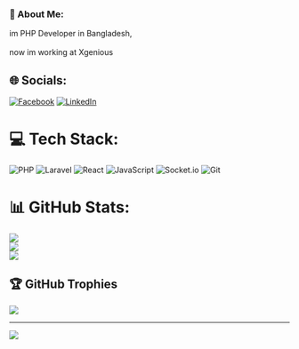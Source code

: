 ### 💫 About Me:
im PHP Developer in Bangladesh,<br> <br>now im working at Xgenious<br>


## 🌐 Socials:
[![Facebook](https://img.shields.io/badge/Facebook-%231877F2.svg?logo=Facebook&logoColor=white)](https://facebook.com/meshuk2222) [![LinkedIn](https://img.shields.io/badge/LinkedIn-%230077B5.svg?logo=linkedin&logoColor=white)](https://linkedin.com/in/noman222) 

# 💻 Tech Stack:
![PHP](https://img.shields.io/badge/php-%23777BB4.svg?style=for-the-badge&logo=php&logoColor=white) ![Laravel](https://img.shields.io/badge/laravel-%23FF2D20.svg?style=for-the-badge&logo=laravel&logoColor=white) ![React](https://img.shields.io/badge/react-%2320232a.svg?style=for-the-badge&logo=react&logoColor=%2361DAFB) ![JavaScript](https://img.shields.io/badge/javascript-%23323330.svg?style=for-the-badge&logo=javascript&logoColor=%23F7DF1E) ![Socket.io](https://img.shields.io/badge/Socket.io-black?style=for-the-badge&logo=socket.io&badgeColor=010101) ![Git](https://img.shields.io/badge/git-%23F05033.svg?style=for-the-badge&logo=git&logoColor=white)
# 📊 GitHub Stats:
![](https://github-readme-stats.vercel.app/api?username=Noman73&theme=dark&hide_border=false&include_all_commits=false&count_private=false)<br/>
![](https://github-readme-streak-stats.herokuapp.com/?user=Noman73&theme=dark&hide_border=false)<br/>
![](https://github-readme-stats.vercel.app/api/top-langs/?username=Noman73&theme=dark&hide_border=false&include_all_commits=false&count_private=false&layout=compact)

## 🏆 GitHub Trophies
![](https://github-profile-trophy.vercel.app/?username=Noman73&theme=radical&no-frame=true&no-bg=false&margin-w=4)

---
[![](https://visitcount.itsvg.in/api?id=Noman73&icon=0&color=0)](https://visitcount.itsvg.in)

<!-- Proudly created with GPRM ( https://gprm.itsvg.in ) -->
